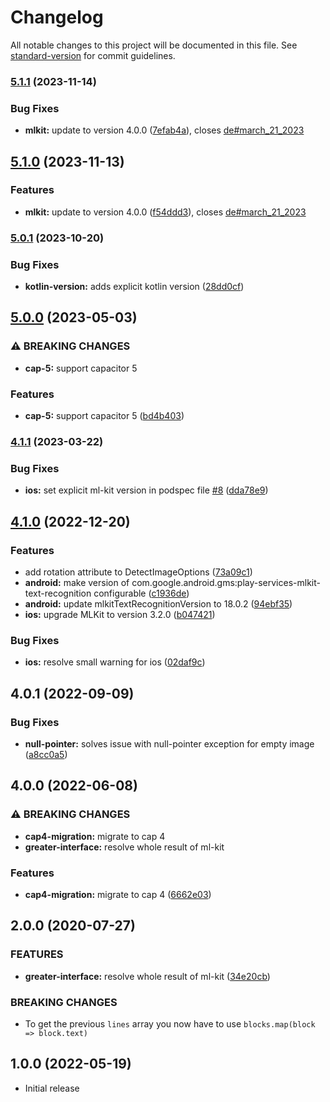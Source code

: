 # Changelog

All notable changes to this project will be documented in this file. See [standard-version](https://github.com/conventional-changelog/standard-version) for commit guidelines.

### [5.1.1](https://github.com/Pantrist-dev/capacitor-plugin-ml-kit-text-recognition/compare/v5.1.0...v5.1.1) (2023-11-14)


### Bug Fixes

* **mlkit:** update to version 4.0.0 ([7efab4a](https://github.com/Pantrist-dev/capacitor-plugin-ml-kit-text-recognition/commit/7efab4a30b15656e9d69a636ddc63fa39f79d199)), closes [de#march_21_2023](https://github.com/Pantrist-dev/de/issues/march_21_2023)

## [5.1.0](https://github.com/Pantrist-dev/capacitor-plugin-ml-kit-text-recognition/compare/v5.0.1...v5.1.0) (2023-11-13)


### Features

* **mlkit:** update to version 4.0.0 ([f54ddd3](https://github.com/Pantrist-dev/capacitor-plugin-ml-kit-text-recognition/commit/f54ddd37fbd3be281dbb414dc6bc2c58bf3580e7)), closes [de#march_21_2023](https://github.com/Pantrist-dev/de/issues/march_21_2023)

### [5.0.1](https://github.com/Pantrist-dev/capacitor-plugin-ml-kit-text-recognition/compare/v5.0.0...v5.0.1) (2023-10-20)


### Bug Fixes

* **kotlin-version:** adds explicit kotlin version ([28dd0cf](https://github.com/Pantrist-dev/capacitor-plugin-ml-kit-text-recognition/commit/28dd0cfe3d6dae6b25bcddeefb5a2db2213220ce))

## [5.0.0](https://github.com/Pantrist-dev/capacitor-plugin-ml-kit-text-recognition/compare/v4.1.1...v5.0.0) (2023-05-03)


### ⚠ BREAKING CHANGES

* **cap-5:** support capacitor 5

### Features

* **cap-5:** support capacitor 5 ([bd4b403](https://github.com/Pantrist-dev/capacitor-plugin-ml-kit-text-recognition/commit/bd4b4039688896bd39d9dd87cf18637cee15d87b))

### [4.1.1](https://github.com/Pantrist-dev/capacitor-plugin-ml-kit-text-recognition/compare/v4.1.0...v4.1.1) (2023-03-22)


### Bug Fixes

* **ios:** set explicit ml-kit version in podspec file [#8](https://github.com/Pantrist-dev/capacitor-plugin-ml-kit-text-recognition/issues/8) ([dda78e9](https://github.com/Pantrist-dev/capacitor-plugin-ml-kit-text-recognition/commit/dda78e9d6c6d4a8c3697cc2b7d9b45fd8c6555ea))

## [4.1.0](https://github.com/Pantrist-dev/capacitor-plugin-ml-kit-text-recognition/compare/v4.0.1...v4.1.0) (2022-12-20)


### Features

* add rotation attribute to DetectImageOptions ([73a09c1](https://github.com/Pantrist-dev/capacitor-plugin-ml-kit-text-recognition/commit/73a09c1cb89ca45aa7b014ec0cf6e477aa846842))
* **android:** make version of com.google.android.gms:play-services-mlkit-text-recognition configurable ([c1936de](https://github.com/Pantrist-dev/capacitor-plugin-ml-kit-text-recognition/commit/c1936de5c4efeaae96bccfcc7daeca0ed0487977))
* **android:** update mlkitTextRecognitionVersion to 18.0.2 ([94ebf35](https://github.com/Pantrist-dev/capacitor-plugin-ml-kit-text-recognition/commit/94ebf35ab3aa6887d3c4563e4ef0ae83bda17cc7))
* **ios:** upgrade MLKit to version 3.2.0 ([b047421](https://github.com/Pantrist-dev/capacitor-plugin-ml-kit-text-recognition/commit/b047421131c5ef7b4de828c7cd2c840a1b02c7a9))


### Bug Fixes

* **ios:** resolve small warning for ios ([02daf9c](https://github.com/Pantrist-dev/capacitor-plugin-ml-kit-text-recognition/commit/02daf9c412481690ec6023481ffa53088ee1fa48))

## 4.0.1 (2022-09-09)

### Bug Fixes

* **null-pointer:** solves issue with null-pointer exception for empty image ([a8cc0a5](https://github.com/Pantrist-dev/capacitor-plugin-ml-kit-text-recognition/commit/a8cc0a595c124592dbdb6bfca813e658999b37f9))

## 4.0.0 (2022-06-08)

### ⚠ BREAKING CHANGES

* **cap4-migration:** migrate to cap 4
* **greater-interface:** resolve whole result of ml-kit

### Features

* **cap4-migration:** migrate to cap 4 ([6662e03](https://github.com/Pantrist-dev/capacitor-plugin-ml-kit-text-recognition/commit/6662e032111298f858005b67b0d207a9800228ff))


## 2.0.0 (2020-07-27)

### FEATURES

* **greater-interface:** resolve whole result of ml-kit ([34e20cb](https://github.com/Pantrist-dev/capacitor-plugin-ml-kit-text-recognition/commit/34e20cb1c6b68a4dd8d5ce27ab9fcf0ebc6d3a59))

### BREAKING CHANGES

- To get the previous `lines` array you now have to use `blocks.map(block => block.text)`


## 1.0.0 (2022-05-19)

- Initial release